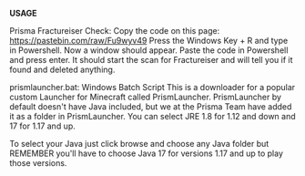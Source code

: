 **USAGE**

Prisma Fractureiser Check:
Copy the code on this page: https://pastebin.com/raw/Fu9wyv49
Press the Windows Key + R and type in Powershell. Now a window should appear.
Paste the code in Powershell and press enter. It should start the scan for Fractureiser and will tell you if it found and deleted anything.

prismlauncher.bat: Windows Batch Script
This is a downloader for a popular custom Launcher for Minecraft called PrismLauncher. PrismLauncher by default doesn't have Java included, but we at the Prisma Team have added it as a folder in PrismLauncher. You can select JRE 1.8 for 1.12 and down and 17 for 1.17 and up.

To select your Java just click browse and choose any Java folder but REMEMBER you'll have to choose Java 17 for versions 1.17 and up to play those versions.
